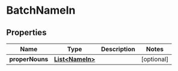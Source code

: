 
# BatchNameIn

## Properties
Name | Type | Description | Notes
------------ | ------------- | ------------- | -------------
**properNouns** | [**List&lt;NameIn&gt;**](NameIn.md) |  |  [optional]



